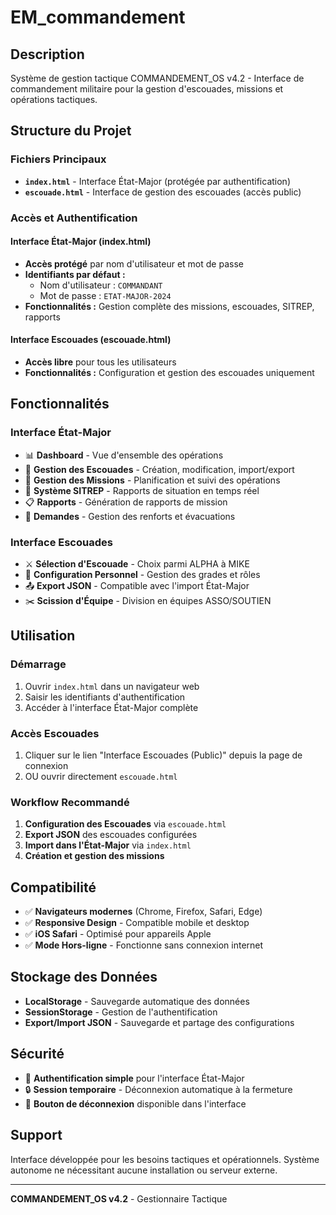 # EM_commandement

## Description
Système de gestion tactique COMMANDEMENT_OS v4.2 - Interface de commandement militaire pour la gestion d'escouades, missions et opérations tactiques.

## Structure du Projet

### Fichiers Principaux
- **`index.html`** - Interface État-Major (protégée par authentification)
- **`escouade.html`** - Interface de gestion des escouades (accès public)

### Accès et Authentification

#### Interface État-Major (index.html)
- **Accès protégé** par nom d'utilisateur et mot de passe
- **Identifiants par défaut :**
  - Nom d'utilisateur : `COMMANDANT`
  - Mot de passe : `ETAT-MAJOR-2024`
- **Fonctionnalités :** Gestion complète des missions, escouades, SITREP, rapports

#### Interface Escouades (escouade.html)
- **Accès libre** pour tous les utilisateurs
- **Fonctionnalités :** Configuration et gestion des escouades uniquement

## Fonctionnalités

### Interface État-Major
- 📊 **Dashboard** - Vue d'ensemble des opérations
- 👥 **Gestion des Escouades** - Création, modification, import/export
- 🎯 **Gestion des Missions** - Planification et suivi des opérations
- 📰 **Système SITREP** - Rapports de situation en temps réel
- 📋 **Rapports** - Génération de rapports de mission
- 🚁 **Demandes** - Gestion des renforts et évacuations

### Interface Escouades
- ⚔️ **Sélection d'Escouade** - Choix parmi ALPHA à MIKE
- 👤 **Configuration Personnel** - Gestion des grades et rôles
- 📤 **Export JSON** - Compatible avec l'import État-Major
- ✂️ **Scission d'Équipe** - Division en équipes ASSO/SOUTIEN

## Utilisation

### Démarrage
1. Ouvrir `index.html` dans un navigateur web
2. Saisir les identifiants d'authentification
3. Accéder à l'interface État-Major complète

### Accès Escouades
1. Cliquer sur le lien "Interface Escouades (Public)" depuis la page de connexion
2. OU ouvrir directement `escouade.html`

### Workflow Recommandé
1. **Configuration des Escouades** via `escouade.html`
2. **Export JSON** des escouades configurées
3. **Import dans l'État-Major** via `index.html`
4. **Création et gestion des missions**

## Compatibilité
- ✅ **Navigateurs modernes** (Chrome, Firefox, Safari, Edge)
- ✅ **Responsive Design** - Compatible mobile et desktop
- ✅ **iOS Safari** - Optimisé pour appareils Apple
- ✅ **Mode Hors-ligne** - Fonctionne sans connexion internet

## Stockage des Données
- **LocalStorage** - Sauvegarde automatique des données
- **SessionStorage** - Gestion de l'authentification
- **Export/Import JSON** - Sauvegarde et partage des configurations

## Sécurité
- 🔐 **Authentification simple** pour l'interface État-Major
- 🔒 **Session temporaire** - Déconnexion automatique à la fermeture
- 🚪 **Bouton de déconnexion** disponible dans l'interface

## Support
Interface développée pour les besoins tactiques et opérationnels. 
Système autonome ne nécessitant aucune installation ou serveur externe.

---
**COMMANDEMENT_OS v4.2** - Gestionnaire Tactique
